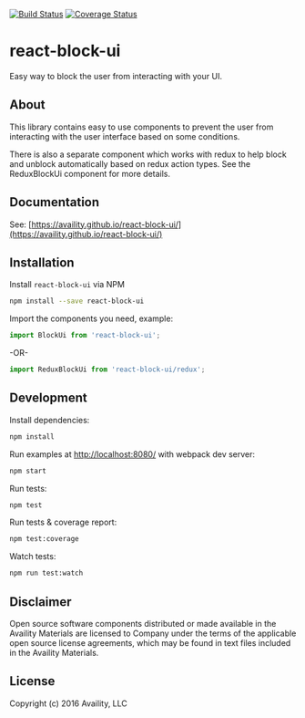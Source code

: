[![Build Status](https://travis-ci.org/Availity/react-block-ui.svg?branch=master)](https://travis-ci.org/Availity/react-block-ui) [![Coverage Status](https://coveralls.io/repos/github/Availity/react-block-ui/badge.svg?branch=master)](https://coveralls.io/github/Availity/react-block-ui?branch=master)
# react-block-ui
Easy way to block the user from interacting with your UI.

## About
This library contains easy to use components to prevent the user from interacting with the user interface based on some conditions.

There is also a separate component which works with redux to help block and unblock automatically based on redux action types. See the ReduxBlockUi component for more details.

## Documentation
See: [https://availity.github.io/react-block-ui/](https://availity.github.io/react-block-ui/)

## Installation

Install `react-block-ui` via NPM

```sh
npm install --save react-block-ui
```

Import the components you need, example:

```js
import BlockUi from 'react-block-ui';
```
-OR-
```js
import ReduxBlockUi from 'react-block-ui/redux';
```

## Development

Install dependencies:

```sh
npm install
```

Run examples at [http://localhost:8080/](http://localhost:8080/) with webpack dev server:

```sh
npm start
```

Run tests:

```sh
npm test
```

Run tests & coverage report:

```sh
npm test:coverage
```

Watch tests:

```sh
npm run test:watch
```

## Disclaimer
Open source software components distributed or made available in the Availity Materials are licensed to Company under the terms of the applicable open source license agreements, which may be found in text files included in the Availity Materials.

## License
Copyright (c) 2016 Availity, LLC
